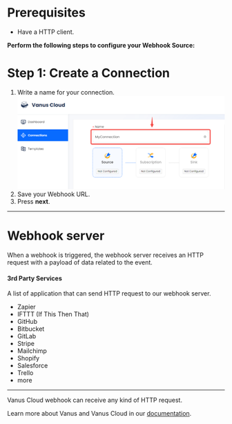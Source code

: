 #  
# Prerequisites

- Have a HTTP client.

**Perform the following steps to configure your Webhook Source:**

# Step 1: Create a Connection

1. Write a name for your connection.
   ![img.png](images/1.png)
2. Save your Webhook URL.
3. Press **next**.

---

# Webhook server
When a webhook is triggered, the webhook server receives an HTTP request with a payload of data related to the event. 

#### 3rd Party Services

A list of application that can send HTTP request to our webhook server.
- Zapier
- IFTTT (If This Then That)
- GitHub
- Bitbucket
- GitLab
- Stripe
- Mailchimp
- Shopify
- Salesforce
- Trello
- more

---

Vanus Cloud webhook can receive any kind of HTTP request.

Learn more about Vanus and Vanus Cloud in our [documentation](https://docs.vanus.ai).